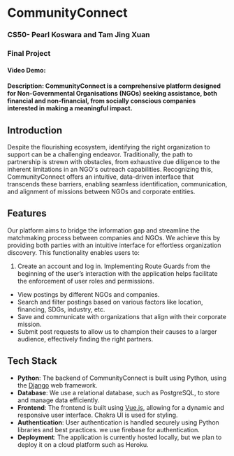 # CommunityConnect
### CS50- Pearl Koswara and Tam Jing Xuan
### Final Project


#### Video Demo:  <URL HERE>
#### Description: CommunityConnect is a comprehensive platform designed for Non-Governmental Organisations (NGOs) seeking assistance, both financial and non-financial, from socially conscious companies interested in making a meaningful impact.


## Introduction

Despite the flourishing ecosystem, identifying the right organization to support can be a challenging endeavor. Traditionally, the path to partnership is strewn with obstacles, from exhaustive due diligence to the inherent limitations in an NGO's outreach capabilities. Recognizing this, CommunityConnect offers an intuitive, data-driven interface that transcends these barriers, enabling seamless identification, communication, and alignment of missions between NGOs and corporate entities.

## Features

Our platform aims to bridge the information gap and streamline the matchmaking process between companies and NGOs. We achieve this by providing both parties with an intuitive interface for effortless organization discovery. This functionality enables users to:

1. Create an account and log in. Implementing Route Guards from the beginning of the user’s interaction with the application helps facilitate the enforcement of user roles and permissions. 
- View postings by different NGOs and companies.
- Search and filter postings based on various factors like location, financing, SDGs, industry, etc.
- Save and communicate with organizations that align with their corporate mission.
- Submit post requests to allow us to champion their causes to a larger audience, effectively finding the right partners.

## Tech Stack

- **Python**: The backend of CommunityConnect is built using Python, using the [Django](https://www.djangoproject.com/) web framework.
- **Database**: We use a relational database, such as PostgreSQL, to store and manage data efficiently.
- **Frontend**: The frontend is built using [Vue.js](https://vuejs.org/), allowing for a dynamic and responsive user interface. Chakra UI is used for styling.
- **Authentication**: User authentication is handled securely using Python libraries and best practices. we use firebase for authentication.
- **Deployment**: The application is currently hosted locally, but we plan to deploy it on a cloud platform such as Heroku.

